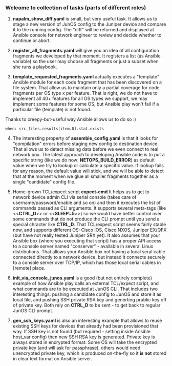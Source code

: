 ### Welcome to collection of tasks (parts of different roles)

1) __napalm_show_diff.yaml__ is small, but very useful task. It allows us to stage a new version of JunOS config to the Juniper device and compare it to the running config. The "diff" will be returned and displayed at Ansible console for network engineer to review and decide whether to continue or abort.

2) __register_all_fragments.yaml__ will give you an idea of all configuration fragments we developed by that moment. It registers a list (as Ansible variable) so the user may choose all fragments or just a subset when she runs a playbook.

3) __template_requested_fragments.yaml__ actually executes a "template" Ansible module for each code fragment that has been discovered on a file system. That allow us to maintain only a partial coverage for code fragments per OS type x per feature. That is right, we do not have to implement all 40+ features for all OS types we support, we may implement some features for some OS, but Ansible play won't fail if a particular file (template) is not found.

Thanks to creepy-but-useful way Ansible allows us to do so :)
```
when: src_files.results[item.0].stat.exists
```

4) The interesting property of __assemble_config.yaml__ is that it looks for "compilation" errors before staging new config to destination device. That allows us to detect missing data before we even connect to real network box. The latest approach to developing Ansible code is to put a specific string (like we do now: __NETOPS_BUILD_ERROR__) as default value when we try to lookup or calculate a specific value. If lookup fails for any reason, the default value will stick, and we will be able to detect that at the moment when we glue all smaller fragments together as a single "candidate" config file. 

5) Home-grown TCL/expect script __expect-cmd__
It helps us to get to network device admin CLI via serial console (takes care of username/password/enable and so on) and then it executes the list of commands passed as CLI arguments. It supports several meta-tags (like <<__CTRL_D__>> or <<__SLEEP=5__>>) so we would have better control over some commands that do not produce the CLI prompt until you send a special chracter like __CTRL_D__.
That TCL/expect script seems fairly stable now, and supports different OS: Cisco IOS, Cisco NXOS, Juniper EX/QFX (but have not really tested Juniper SRX yet).
It also assumes that your Ansible box (where you executing that script) has a proper API access to a console server named "conserver" - available in several Linux distributions. That allows your Ansible box not having a local seral cable connected directly to a network device, but instead it connects securely to a console server over TCP/IP, which has those local serial cables in [remote] place. 

6) __init_via_console_junos.yaml__ is a good (but not entirely complete) example of how Ansible play calls an external TCL/expect script, and what commands are to be executed at JunOS CLI. That includes two interesting things: pushing a candidate config to JunOS and store it as local file, and pushing SSH private RSA key and generting prublic key off of private key. Both rely on __CTRL_D__ to be sent - to get back to regular JunOS CLI prompt.

7) __gen_ssh_keys.yaml__ is also an interesting example that allows to reuse existing SSH keys for devices that already had been provisioned that way. If SSH key is not found (but required - setting inside Ansible host_var config) then new SSH RSA key is generated.
Private key is always stored in encrypted format. Some OS will take the encrypted private key (and will ask for passphrase), others would need unencrypted private key, which is produced on-the-fly so it __is not__ stored in clear text format on Ansible server.
